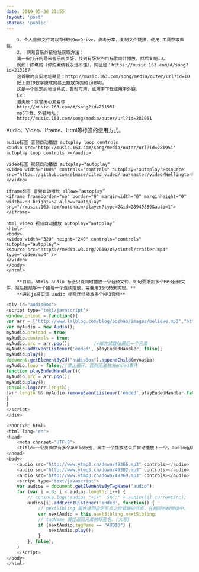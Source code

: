 ```yaml
---
date: 2019-05-30 21:55
layout: 'post'
status: 'public'
---
```


        1、个人音频文件可以存储到OneDrive，点击分享，复制文件链接，使用 工具获取直链。
        2、 网易音乐外链地址获取方法：
        第一步打开网易云音乐网页版，找到有版权的目标歌曲并播放，然后复制ID，
        例如：陈琳的《你的柔情我永远不懂》，网址是：https://music.163.com/#/song?id=213267
        这首歌的真实地址就是：http://music.163.com/song/media/outer/url?id=ID
        把上面ID数字换成网易云播放页面的id即可。
        这是一个固定的地址格式，暂时可用，或用于下载或用于外链。
        Ex：
        潘美辰：我曾用心爱着你
        http://music.163.com/#/song?id=281951
        mp3下载、外链地址：
        http://music.163.com/song/media/outer/url?id=281951

Audio、Video、Iframe、Html等标签的使用方式。
```
audio标签 音频自动播放 autoplay loop controls
<audio src="http://music.163.com/song/media/outer/url?id=281951" autoplay loop controls ></audio>
```

```
video标签 视频自动播放 autoplay="autoplay"
<video width="100%" controls="controls" autoplay="autoplay"><source src="https://github.com/elmace/cited_video/raw/master/video/Wellington%20Vacation%20Travel%20Guide%20%7C%20Expedia.mp4"></video>
```

```
iframe标签 音频自动播放 allow=“autoplay”
<iframe frameborder="no" border="0" marginwidth="0" marginheight="0" width=280 height=52 allow="autoplay" src="//music.163.com/outchain/player?type=2&id=28949359&auto=1"></iframe>
```

```
html video 视频自动播放 autoplay=“autoplay”
<html>
<body>
<video width="320" height="240" controls="controls" autoplay="autoplay">
<source src="https://media.w3.org/2010/05/sintel/trailer.mp4" type="video/mp4" />  
</video>
</body>
</html>
```

        **目前，html5 audio 标签只能同时播放一个音频文件，如何要添加多个MP3音频文件，然后按顺序一个接着一个连续播放，需要用JS代码来实现。**
        **通过js来实现 audio 标签连续播放多个MP3音频**

```js
<div id="audioBox"> 
<script type="text/javascript"> 
window.onload = function(){ 
var arr = ["http://www.lmlblog.com/blog/bozhao/images/believe.mp3","http://www.lmlblog.com/blog/bozhao/images/shui.mp3"];               //把需要播放的歌曲从后往前排，这里已添加两首音乐，可继续添加多个音乐 
var myAudio = new Audio(); 
myAudio.preload = true; 
myAudio.controls = true; 
myAudio.src = arr.pop();         //每次读数组最后一个元素 
myAudio.addEventListener('ended', playEndedHandler, false); 
myAudio.play(); 
document.getElementById("audioBox").appendChild(myAudio); 
myAudio.loop = false;//禁止循环，否则无法触发ended事件 
function playEndedHandler(){ 
myAudio.src = arr.pop(); 
myAudio.play(); 
console.log(arr.length); 
!arr.length && myAudio.removeEventListener('ended',playEndedHandler,false);//只有一个元素时解除绑定 
} 
} 
</script> 
</div>
```

```js
<!DOCTYPE html>
<html lang="en">
<head>
    <meta charset="UTF-8">
    <title>一个页面中有多个audio标签，其中一个播放结束后自动播放下一个，audio连续播放</title>
</head>
<body>
    <audio src="http://www.ytmp3.cn/down/49366.mp3" controls></audio>
    <audio src="http://www.ytmp3.cn/down/49382.mp3" controls></audio>
    <audio src="http://www.ytmp3.cn/down/49369.mp3" controls></audio>
    <script type="text/javascript">
    var audios = document.getElementsByTagName("audio");
    for (var i = 0; i < audios.length; i++) {
        // console.log("audios "+i+"  SRC:" + audios[i].currentSrc);
        audios[i].addEventListener('ended', function() {
            // nextSibling 属性返回指定节点之后紧跟的节点，在相同的树层级中。
            var nextAudio = this.nextSibling.nextSibling;
            // tagName 属性返回元素的标签名。(大写)
            if (nextAudio.tagName == "AUDIO") {
                nextAudio.play();
            }
        }, false);
    }
    </script>
</body>
</html>
```

